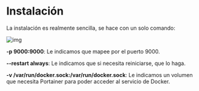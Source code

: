 # Instalación

La instalación es realmente sencilla, se hace con un solo comando:

![img](https://imgur.com/HCewiAY)

**-p 9000:9000**: Le indicamos que mapee por el puerto 9000.

**--restart always**: Le indicamos que si necesita reiniciarse, que lo haga.

**-v /var/run/docker.sock:/var/run/docker.sock**: Le indicamos un volumen que necesita Portainer para poder acceder al servicio de Docker.


